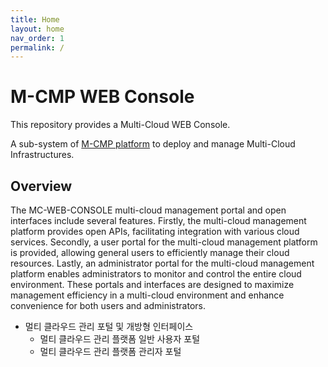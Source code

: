 ```yaml
---
title: Home
layout: home
nav_order: 1
permalink: /
---
```


# M-CMP WEB Console

This repository provides a Multi-Cloud WEB Console.

A sub-system of [M-CMP platform](https://github.com/m-cmp/docs/tree/main) to deploy and manage Multi-Cloud Infrastructures.

## Overview

The MC-WEB-CONSOLE multi-cloud management portal and open interfaces include several features. Firstly, the multi-cloud management platform provides open APIs, facilitating integration with various cloud services. Secondly, a user portal for the multi-cloud management platform is provided, allowing general users to efficiently manage their cloud resources. Lastly, an administrator portal for the multi-cloud management platform enables administrators to monitor and control the entire cloud environment. These portals and interfaces are designed to maximize management efficiency in a multi-cloud environment and enhance convenience for both users and administrators.

- 멀티 클라우드 관리 포털 및 개방형 인터페이스
    - 멀티 클라우드 관리 플랫폼 일반 사용자 포털
    - 멀티 클라우드 관리 플랫폼 관리자 포털
